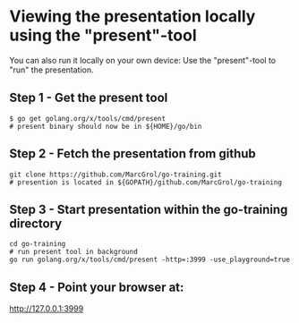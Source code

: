 
# Viewing the presentation locally using the "present"-tool

You can also run it locally on your own device:
Use the "present"-tool to "run" the presentation.

## Step 1 - Get the present tool

    $ go get golang.org/x/tools/cmd/present
    # present binary should now be in ${HOME}/go/bin 

## Step 2 - Fetch the presentation from github

    git clone https://github.com/MarcGrol/go-training.git
    # presention is located in ${GOPATH}/github.com/MarcGrol/go-training

## Step 3 - Start presentation within the go-training directory

    cd go-training
    # run present tool in background
    go run golang.org/x/tools/cmd/present -http=:3999 -use_playground=true

## Step 4 - Point your browser at:
http://127.0.0.1:3999


